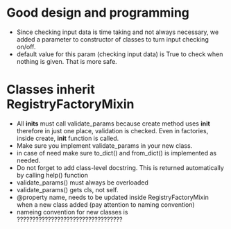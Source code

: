 
# Good design and programming
  - Since checking input data is time taking and not always necessary, we added a parameter to constructor of classes to turn input checking on/off.
  - default value for this param (checking input data) is True to check when nothing is given. That is more safe.


# Classes inherit RegistryFactoryMixin
  - All __inits__ must call validate_params because create method uses __init__ therefore in just one place, validation is checked. Even in factories, inside create, __init__ function is called.
  - Make sure you implement validate_params in your new class.
  - in case of need make sure to_dict() and from_dict() is implemented as needed.
  - Do not forget to add class-level docstring. This is returned automatically by calling help() function
  - validate_params() must always be overloaded
  - validate_params() gets cls, not self.
  - @property name, needs to be updated inside RegistryFactoryMixin when a new class added (pay attention to naming convention)
  - nameing convention for new classes is ??????????????????????????????????
  


